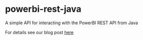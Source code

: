 # powerbi-rest-java
A simple API for interacting with the PowerBI REST API from Java

For details see our blog post [here](http://satalyst.com/open-source-powerbi-rest-api-for-java/)
